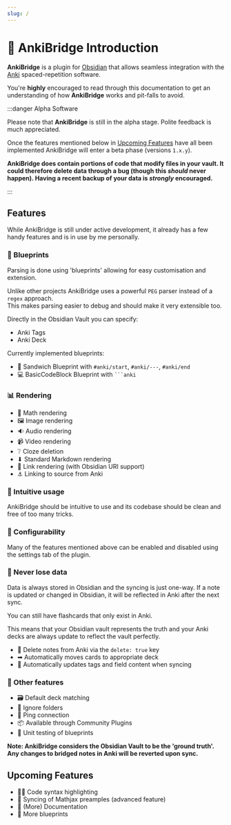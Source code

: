 ```yaml
---
slug: /
---
```


# 👋 AnkiBridge Introduction

**AnkiBridge** is a plugin for [Obsidian] that allows seamless integration
with the [Anki] spaced-repetition software.

You're **highly** encouraged to read through this documentation to get an
understanding of how **AnkiBridge** works and pit-falls to avoid.

:::danger Alpha Software

Please note that **AnkiBridge** is still in the alpha stage.
Polite feedback is much appreciated.

Once the features mentioned below in [Upcoming Features](#upcoming-features)
have all been implemented
AnkiBridge will enter a beta phase (versions `1.x.y`). 

**AnkiBridge does contain portions of code that modify files in your vault.
It could therefore delete data through a bug (though this _should_ never happen).
Having a recent backup of your data is _strongly_ encouraged.**

:::

## Features

While AnkiBridge is still under active development, it already has a few handy
features and is in use by me personally.
### 📘 Blueprints

Parsing is done using 'blueprints' allowing for easy customisation and extension.

Unlike other projects AnkiBridge uses a powerful `PEG` parser instead of a `regex` approach.  
This makes parsing easier to debug and should make it very extensible too.

Directly in the Obsidian Vault you can specify:
- Anki Tags
- Anki Deck

Currently implemented blueprints:
- 🥪 Sandwich Blueprint with `#anki/start`, `#anki/---`, `#anki/end`
- 💻 BasicCodeBlock Blueprint with ` ```anki `

### 📊 Rendering
- 🧮 Math rendering
- 🖼 Image rendering
- 🔉 Audio rendering
- 📹 Video rendering
- ❔ Cloze deletion
- ⬇ Standard Markdown rendering
- 🔗 Link rendering (with Obsidian URI support)
- ⚓ Linking to source from Anki

### 🧠 Intuitive usage

AnkiBridge should be intuitive to use and its codebase should be clean and free
of too many tricks.

### 🔧 Configurability

Many of the features mentioned above can be enabled and disabled using the
settings tab of the plugin.

### 🔏 Never lose data

Data is always stored in Obsidian and the syncing is just one-way. 
If a note is updated or changed in Obsidian, it will be reflected in Anki after
the next sync.

You can still have flashcards that only exist in Anki.

This means that your Obsidian vault represents the truth and your Anki decks 
are always update to reflect the vault perfectly.

- 🚮 Delete notes from Anki via the `delete: true` key
- ➡ Automatically moves cards to appropriate deck
- 🤖 Automatically updates tags and field content when syncing 

### 💪 Other features

- 🗃 Default deck matching
- 📂 Ignore folders
- 🏓 Ping connection
- 📦 Available through Community Plugins
- 🧪 Unit testing of blueprints

__Note: AnkiBridge considers the Obsidian Vault to be the 'ground truth'. Any
changes to bridged notes in Anki will be reverted upon sync.__

## Upcoming Features

- 👩‍💻 Code syntax highlighting
- 🌉 Syncing of Mathjax preamples (advanced feature)
- 📄 (More) Documentation
- 📘 More blueprints

[Obsidian]: https://obsidian.md/
[Anki]: https://apps.ankiweb.net/
